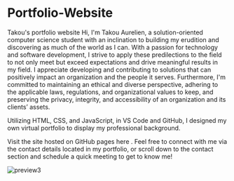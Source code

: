 # Portfolio-Website
Takou's portfolio website
Hi, I'm Takou Aurelien, a solution-oriented computer science student with an inclination to building my erudition and discovering as much of the world as I can. With a passion for technology and software development, I strive to apply these predilections to the field to not only meet but exceed expectations and drive meaningful results in my field. I appreciate developing and contributing to solutions that can positively impact an organization and the people it serves. Furthermore, I'm committed to maintaining an ethical and diverse perspective, adhering to the applicable laws, regulations, and organizational values to keep, and preserving the privacy, integrity, and accessibility of an organization and its clients’ assets.

Utilizing HTML, CSS, and JavaScript, in VS Code and GitHub, I designed my own virtual portfolio to display my professional background.

Visit the site hosted on GitHub pages here . Feel free to connect with me via the contact details located in my portfolio, or scroll down to the contact section and schedule a quick meeting to get to know me!

![preview3](https://github.com/atakoutene/Portfolio-Website/assets/75928803/5bc248ea-4413-4466-b0bf-1aaa6afdab4e)


